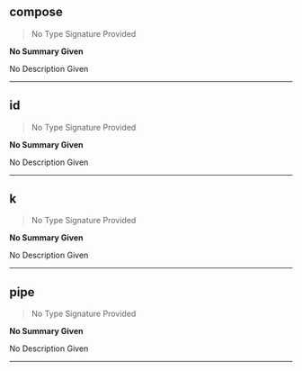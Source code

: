 
## compose

> No Type Signature Provided

__No Summary Given__

No Description Given

---

## id

> No Type Signature Provided

__No Summary Given__

No Description Given

---

## k

> No Type Signature Provided

__No Summary Given__

No Description Given

---

## pipe

> No Type Signature Provided

__No Summary Given__

No Description Given

---
